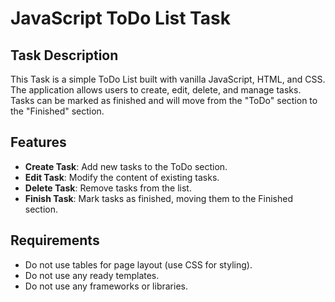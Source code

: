 # JavaScript ToDo List Task

## Task Description
This Task is a simple ToDo List built with vanilla JavaScript, HTML, and CSS. The application allows users to create, edit, delete, and manage tasks. Tasks can be marked as finished and will move from the "ToDo" section to the "Finished" section.

## Features
- **Create Task**: Add new tasks to the ToDo section.
- **Edit Task**: Modify the content of existing tasks.
- **Delete Task**: Remove tasks from the list.
- **Finish Task**: Mark tasks as finished, moving them to the Finished section.

## Requirements
- Do not use tables for page layout (use CSS for styling).
- Do not use any ready templates.
- Do not use any frameworks or libraries.
